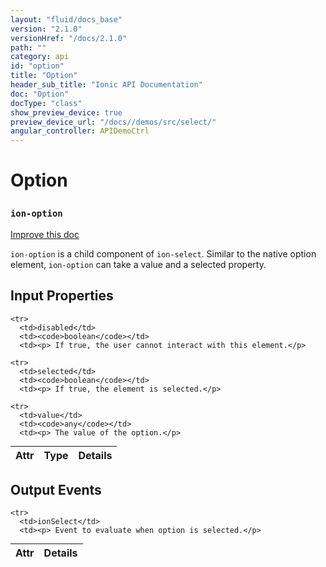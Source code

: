 ```yaml
---
layout: "fluid/docs_base"
version: "2.1.0"
versionHref: "/docs/2.1.0"
path: ""
category: api
id: "option"
title: "Option"
header_sub_title: "Ionic API Documentation"
doc: "Option"
docType: "class"
show_preview_device: true
preview_device_url: "/docs//demos/src/select/"
angular_controller: APIDemoCtrl 
---
```










<h1 class="api-title">
<a class="anchor" name="option" href="#option"></a>

Option
<h3><code>ion-option</code></h3>






</h1>

<a class="improve-v2-docs" href="http://github.com/driftyco/ionic/edit/master//src/components/option/option.ts#L2">
Improve this doc
</a>






<p><code>ion-option</code> is a child component of <code>ion-select</code>. Similar to the native option element, <code>ion-option</code> can take a value and a selected property.</p>




<!-- @usage tag -->


<!-- @property tags -->



<!-- instance methods on the class -->
<!-- input methods on the class -->
<h2><a class="anchor" name="input-properties" href="#input-properties"></a>Input Properties</h2>
<table class="table param-table" style="margin:0;">
  <thead>
    <tr>
      <th>Attr</th>
      <th>Type</th>
      <th>Details</th>
    </tr>
  </thead>
  <tbody>
    
    <tr>
      <td>disabled</td>
      <td><code>boolean</code></td>
      <td><p> If true, the user cannot interact with this element.</p>
</td>
    </tr>
    
    <tr>
      <td>selected</td>
      <td><code>boolean</code></td>
      <td><p> If true, the element is selected.</p>
</td>
    </tr>
    
    <tr>
      <td>value</td>
      <td><code>any</code></td>
      <td><p> The value of the option.</p>
</td>
    </tr>
    
  </tbody>
</table>
<!-- output events on the class -->
<h2><a class="anchor" name="output-events" href="#output-events"></a>Output Events</h2>
<table class="table param-table" style="margin:0;">
  <thead>
    <tr>
      <th>Attr</th>
      <th>Details</th>
    </tr>
  </thead>
  <tbody>
    
    <tr>
      <td>ionSelect</td>
      <td><p> Event to evaluate when option is selected.</p>
</td>
    </tr>
    
  </tbody>
</table>




<!-- related link --><!-- end content block -->


<!-- end body block -->

